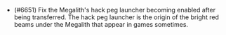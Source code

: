 - (#6651) Fix the Megalith's hack peg launcher becoming enabled after being transferred. The hack peg launcher is the origin of the bright red beams under the Megalith that appear in games sometimes.
